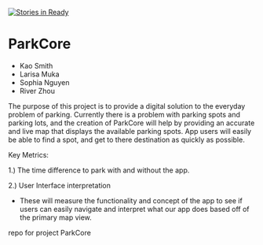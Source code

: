 [![Stories in Ready](https://badge.waffle.io/asu-cis-capstone/ParkCore.png?label=ready&title=Ready)](https://waffle.io/asu-cis-capstone/ParkCore)
# ParkCore

- Kao Smith
- Larisa Muka
- Sophia Nguyen
- River Zhou

The purpose of this project is to provide a digital solution to the everyday problem of parking. Currently there is a problem with parking spots and parking lots, and the creation of ParkCore will help by providing an accurate and live map that displays the available parking spots. App users will easily be able to find a spot, and get to there destination as quickly as possible.

Key Metrics:

1.) The time difference to park with and without the app.

2.) User Interface interpretation
- These will measure the functionality and concept of the app to see if users can easily navigate and interpret what our app does based off of the primary map view.

repo for project ParkCore
